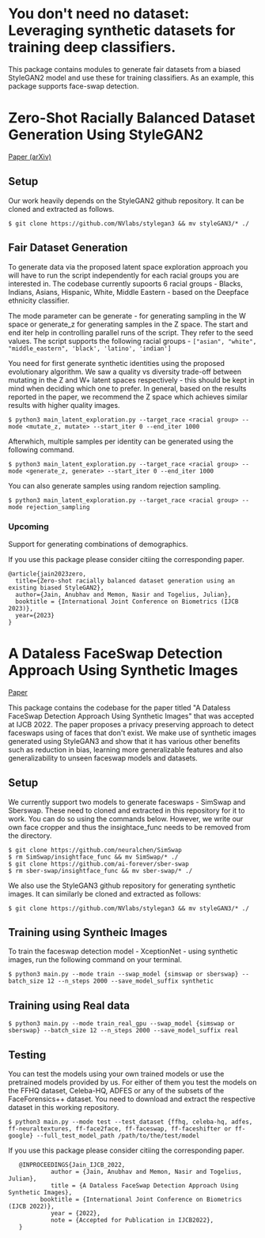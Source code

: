 # You don't need no dataset: Leveraging synthetic datasets for training deep classifiers. 



This package contains modules to generate fair datasets from a biased StyleGAN2 model and use these for training classifiers. As an example, this package supports face-swap detection. 


# Zero-Shot Racially Balanced Dataset Generation Using StyleGAN2

[Paper (arXiv)](https://arxiv.org/pdf/2305.07710)

## Setup 

Our work heavily depends on the StyleGAN2 github repository. It can be cloned and extracted as follows. 

```
$ git clone https://github.com/NVlabs/stylegan3 && mv styleGAN3/* ./
```


## Fair Dataset Generation 



To generate data via the proposed latent space exploration approach you will have to run the script independently for each racial groups you are interested in. The codebase currently supoorts 6 racial groups - Blacks, Indians, Asians, Hispanic, White, Middle Eastern - based on the Deepface ethnicity classifier. 

The mode parameter can be generate - for generating sampling in the W space or generate_z for generating samples in the Z space. The start and end iter help in controlling parallel runs of the script. They refer to the seed values. The script supports the following racial groups - ```["asian", "white", "middle_eastern", 'black', 'latino', 'indian']```

You need for first generate synthetic identities using the proposed evolutionary algorithm. We saw a quality vs diversity trade-off between mutating in the Z and W+ latent spaces respectively - this should be kept in mind when deciding which one to prefer. In general, based on the results reported in the paper, we recommend the Z space which achieves similar results with higher quality images.  

```
$ python3 main_latent_exploration.py --target_race <racial group> --mode <mutate_z, mutate> --start_iter 0 --end_iter 1000 
```

Afterwhich, multiple samples per identity can be generated using the following command. 

```
$ python3 main_latent_exploration.py --target_race <racial group> --mode <generate_z, generate> --start_iter 0 --end_iter 1000 
```


You can also generate samples using random rejection sampling. 

```
$ python3 main_latent_exploration.py --target_race <racial group> --mode rejection_sampling
```

### Upcoming 
Support for generating combinations of demographics. 


If you use this package please consider citiing the corresponding paper. 
```
@article{jain2023zero,
  title={Zero-shot racially balanced dataset generation using an existing biased StyleGAN2},
  author={Jain, Anubhav and Memon, Nasir and Togelius, Julian},
  booktitle = {International Joint Conference on Biometrics (IJCB 2023)},
  year={2023}
}

```



# A Dataless FaceSwap Detection Approach Using Synthetic Images

[Paper](https://ieeexplore.ieee.org/iel7/10007927/10007928/10007967.pdf)


This package contains the codebase for the paper titled "A Dataless FaceSwap Detection Approach Using Synthetic Images" that was accepted at IJCB 2022. The paper proposes a privacy preserving approach to detect faceswaps using of faces that don't exist. We make use of synthetic images generated using StyleGAN3 and show that it has various other benefits such as reduction in bias, learning more generalizable features and also generalizability to unseen faceswap models and datasets. 


## Setup 

We currently support two models to generate faceswaps - SimSwap and Sberswap. These need to cloned and extracted in this repository for it to work. You can do so using the commands below. However, we write our own face cropper and thus the insightace_func needs to be removed from the directory. 

```
$ git clone https://github.com/neuralchen/SimSwap
$ rm SimSwap/insightface_func && mv SimSwap/* ./
$ git clone https://github.com/ai-forever/sber-swap
$ rm sber-swap/insightface_func && mv sber-swap/* ./
```

We also use the StyleGAN3 github repository for generating synthetic images. It can similarly be cloned and extracted as follows: 

```
$ git clone https://github.com/NVlabs/stylegan3 && mv styleGAN3/* ./
```


## Training using Syntheic Images 

To train the faceswap detection model - XceptionNet - using synthetic images, run the following command on your terminal.

```
$ python3 main.py --mode train --swap_model {simswap or sberswap} --batch_size 12 --n_steps 2000 --save_model_suffix synthetic
```


## Training using Real data 

```
$ python3 main.py --mode train_real_gpu --swap_model {simswap or sberswap} --batch_size 12 --n_steps 2000 --save_model_suffix real
```


## Testing

You can test the models using your own trained models or use the pretrained models provided by us. For either of them you test the models on the FFHQ dataset, Celeba-HQ, ADFES or any of the subsets of the FaceForensics++ dataset. You need to download and extract the respective dataset in this working repository. 

```
$ python3 main.py --mode test --test_dataset {ffhq, celeba-hq, adfes, ff-neuraltextures, ff-face2face, ff-faceswap, ff-faceshifter or ff-google} --full_test_model_path /path/to/the/test/model
```



If you use this package please consider citiing the corresponding paper. 

```
   @INPROCEEDINGS{Jain_IJCB_2022,
            author = {Jain, Anubhav and Memon, Nasir and Togelius, Julian},
            title = {A Dataless FaceSwap Detection Approach Using Synthetic Images},
         booktitle = {International Joint Conference on Biometrics (IJCB 2022)},
            year = {2022},
            note = {Accepted for Publication in IJCB2022},
   }
```

